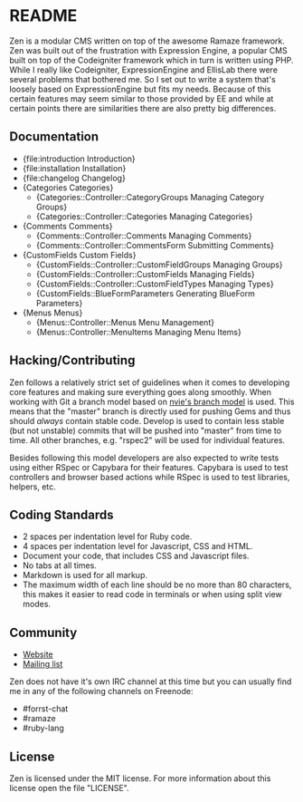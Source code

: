 # README

Zen is a modular CMS written on top of the awesome Ramaze framework. Zen was
built out of the frustration with Expression Engine, a popular CMS built on top
of the Codeigniter framework which in turn is written using PHP. While I really
like Codeigniter, ExpressionEngine and EllisLab there were several problems that
bothered me. So I set out to write a system that's loosely based on
ExpressionEngine but fits my needs. Because of this certain features may seem
similar to those provided by EE and while at certain points there are
similarities there are also pretty big differences.

## Documentation

* {file:introduction Introduction}
* {file:installation Installation}
* {file:changelog Changelog}
* {Categories Categories}
  * {Categories::Controller::CategoryGroups Managing Category Groups}
  * {Categories::Controller::Categories Managing Categories}
* {Comments Comments}
  * {Comments::Controller::Comments Managing Comments}
  * {Comments::Controller::CommentsForm Submitting Comments}
* {CustomFields Custom Fields}
  * {CustomFields::Controller::CustomFieldGroups Managing Groups}
  * {CustomFields::Controller::CustomFields Managing Fields}
  * {CustomFields::Controller::CustomFieldTypes Managing Types}
  * {CustomFields::BlueFormParameters Generating BlueForm Parameters}
* {Menus Menus}
  * {Menus::Controller::Menus Menu Management}
  * {Menus::Controller::MenuItems Managing Menu Items}

## Hacking/Contributing

Zen follows a relatively strict set of guidelines when it comes to developing
core features and making sure everything goes along smoothly. When working with
Git a branch model based on [nvie's branch model][nvie branch model] is used.
This means that the "master" branch is directly used for pushing Gems and thus
should *always* contain stable code. Develop is used to contain less stable (but
not unstable) commits that will be pushed into "master" from time to time.  All
other branches, e.g. "rspec2" will be used for individual features.

Besides following this model developers are also expected to write tests using
either RSpec or Capybara for their features. Capybara is used to test
controllers and browser based actions while RSpec is used to test libraries,
helpers, etc.

## Coding Standards

* 2 spaces per indentation level for Ruby code.
* 4 spaces per indentation level for Javascript, CSS and HTML.
* Document your code, that includes CSS and Javascript files.
* No tabs at all times.
* Markdown is used for all markup.
* The maximum width of each line should be no more than 80 characters, this
  makes it easier to read code in terminals or when using split view modes.

## Community

* [Website][zen website]
* [Mailing list][mailing list]

Zen does not have it's own IRC channel at this time but you can usually find me
in any of the following channels on Freenode:

* \#forrst-chat
* \#ramaze
* \#ruby-lang

## License

Zen is licensed under the MIT license. For more information about this license
open the file "LICENSE".

[zen website]: http://zen-cms.com/
[zen documentation]: http://zen-cms.com/userguide/index.html
[nvie branch model]: http://nvie.com/posts/a-successful-git-branching-model/
[mailing list]: https://groups.google.com/forum/#!forum/zen-cms
